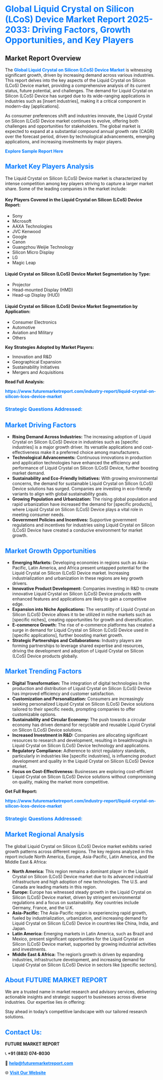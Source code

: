 <h1 style="color: #007BFF;">Global Liquid Crystal on Silicon (LCoS) Device Market Report 2025-2033: Driving Factors, Growth Opportunities, and Key Players</h1>

<section id="overview">
<h2>Market Report Overview</h2>
<p>The <a href="https://www.futuremarketreport.com/industry-report/liquid-crystal-on-silicon-lcos-device-market" style="color: #007BFF; text-decoration: none;"><strong>Global Liquid Crystal on Silicon (LCoS) Device Market</strong></a> is witnessing significant growth, driven by increasing demand across various industries. This report delves into the key aspects of the Liquid Crystal on Silicon (LCoS) Device market, providing a comprehensive analysis of its current status, future potential, and challenges. The demand for Liquid Crystal on Silicon (LCoS) Device has surged due to its wide-ranging applications in industries such as [insert industries], making it a critical component in modern-day [applications].</p>
<p>As consumer preferences shift and industries innovate, the Liquid Crystal on Silicon (LCoS) Device market continues to evolve, offering both challenges and opportunities for stakeholders. The global market is expected to expand at a substantial compound annual growth rate (CAGR) over the forecast period, driven by technological advancements, emerging applications, and increasing investments by major players.</p>
</section>

<section id="overview">
<p><a href="https://www.futuremarketreport.com/request-sample/reportId=116029" style="color: #007BFF; text-decoration: none;"><strong>Explore Sample Report Here</strong></a></p>
</section>

<section id="key-players">
<h2 style="color: #007BFF;">Market Key Players Analysis</h2>
<p>The Liquid Crystal on Silicon (LCoS) Device market is characterized by intense competition among key players striving to capture a larger market share. Some of the leading companies in the market include:</p>
<h4>Key Players Covered in the Liquid Crystal on Silicon (LCoS) Device Report:</h4>
<ul><li>Sony</li><li>Microsoft</li><li>AAXA Technologies</li><li>JVC Kenwood</li><li>Google</li><li>Canon</li><li>Guangzhou Weijie Technology</li><li>Silicon Micro Display</li><li>LG</li><li>Magic Leap</li></ul>
<h4>Liquid Crystal on Silicon (LCoS) Device Market Segmentation by Type:</h4>
<ul><li>Projector</li><li>Head-mounted Display (HMD)</li><li>Head-up Display (HUD)</li></ul>

<h4>Liquid Crystal on Silicon (LCoS) Device Market Segmentation by Application:</h4>
<ul><li>Consumer Electronics</li><li>Automotive</li><li>Aviation and Military</li><li>Others</li></ul>
<p><strong>Key Strategies Adopted by Market Players:</strong></p>
<ul>
<li>Innovation and R&D</li>
<li>Geographical Expansion</li>
<li>Sustainability Initiatives</li>
<li>Mergers and Acquisitions</li>
</ul>
</section>

<section>
<p><strong>Read Full Analysis: </strong></p><a href="https://www.futuremarketreport.com/industry-report/liquid-crystal-on-silicon-lcos-device-market" style="color: #007BFF; text-decoration: none;"><strong>https://www.futuremarketreport.com/industry-report/liquid-crystal-on-silicon-lcos-device-market</strong></a>
<h3 style="color: #007BFF;">Strategic Questions Addressed:</h3>
</section>

<section id="driving-factors">
<h2 style="color: #007BFF;">Market Driving Factors</h2>
<ul>
<li><strong>Rising Demand Across Industries:</strong> The increasing adoption of Liquid Crystal on Silicon (LCoS) Device in industries such as [specific industries] is a major growth driver. Its versatile applications and cost-effectiveness make it a preferred choice among manufacturers.</li>
<li><strong>Technological Advancements:</strong> Continuous innovations in production and application technologies have enhanced the efficiency and performance of Liquid Crystal on Silicon (LCoS) Device, further boosting market demand.</li>
<li><strong>Sustainability and Eco-Friendly Initiatives:</strong> With growing environmental concerns, the demand for sustainable Liquid Crystal on Silicon (LCoS) Device solutions has surged. Companies are investing in eco-friendly variants to align with global sustainability goals.</li>
<li><strong>Growing Population and Urbanization:</strong> The rising global population and rapid urbanization have increased the demand for [specific products], where Liquid Crystal on Silicon (LCoS) Device plays a vital role in meeting consumer needs.</li>
<li><strong>Government Policies and Incentives:</strong> Supportive government regulations and incentives for industries using Liquid Crystal on Silicon (LCoS) Device have created a conducive environment for market growth.</li>
</ul>
</section>

<section id="growth-opportunities">
<h2 style="color: #007BFF;">Market Growth Opportunities</h2>
<ul>
<li><strong>Emerging Markets:</strong> Developing economies in regions such as Asia-Pacific, Latin America, and Africa present untapped potential for the Liquid Crystal on Silicon (LCoS) Device market. Increasing industrialization and urbanization in these regions are key growth drivers.</li>
<li><strong>Innovative Product Development:</strong> Companies investing in R&D to create innovative Liquid Crystal on Silicon (LCoS) Device products with enhanced features and applications are likely to gain a competitive edge.</li>
<li><strong>Expansion into Niche Applications:</strong> The versatility of Liquid Crystal on Silicon (LCoS) Device allows it to be utilized in niche markets such as [specific niches], creating opportunities for growth and diversification.</li>
<li><strong>E-commerce Growth:</strong> The rise of e-commerce platforms has created a surge in demand for Liquid Crystal on Silicon (LCoS) Device used in [specific applications], further boosting market growth.</li>
<li><strong>Strategic Partnerships and Collaborations:</strong> Industry players are forming partnerships to leverage shared expertise and resources, driving the development and adoption of Liquid Crystal on Silicon (LCoS) Device products globally.</li>
</ul>
</section>

<section id="trending-factors">
<h2 style="color: #007BFF;">Market Trending Factors</h2>
<ul>
<li><strong>Digital Transformation:</strong> The integration of digital technologies in the production and distribution of Liquid Crystal on Silicon (LCoS) Device has improved efficiency and customer satisfaction.</li>
<li><strong>Customization and Personalization:</strong> Consumers are increasingly seeking personalized Liquid Crystal on Silicon (LCoS) Device solutions tailored to their specific needs, prompting companies to offer customizable options.</li>
<li><strong>Sustainability and Circular Economy:</strong> The push towards a circular economy has driven demand for recyclable and reusable Liquid Crystal on Silicon (LCoS) Device solutions.</li>
<li><strong>Increased Investment in R&D:</strong> Companies are allocating significant resources to research and development, resulting in breakthroughs in Liquid Crystal on Silicon (LCoS) Device technology and applications.</li>
<li><strong>Regulatory Compliance:</strong> Adherence to strict regulatory standards, particularly in industries like [specific industries], is influencing product development and quality in the Liquid Crystal on Silicon (LCoS) Device market.</li>
<li><strong>Focus on Cost-Effectiveness:</strong> Businesses are exploring cost-efficient Liquid Crystal on Silicon (LCoS) Device solutions without compromising on quality, making the market more competitive.</li>
</ul>
</section>

<section>
<p><strong>Get Full Report: </strong></p><a href="https://www.futuremarketreport.com/industry-report/liquid-crystal-on-silicon-lcos-device-market" style="color: #007BFF; text-decoration: none;"><strong>https://www.futuremarketreport.com/industry-report/liquid-crystal-on-silicon-lcos-device-market</strong></a>
<h3 style="color: #007BFF;">Strategic Questions Addressed:</h3>
</section>


<section id="regional-analysis">
<h2 style="color: #007BFF;">Market Regional Analysis</h2>
<p>The global Liquid Crystal on Silicon (LCoS) Device market exhibits varied growth patterns across different regions. The key regions analyzed in this report include North America, Europe, Asia-Pacific, Latin America, and the Middle East & Africa:</p>
<ul>
<li><strong>North America:</strong> This region remains a dominant player in the Liquid Crystal on Silicon (LCoS) Device market due to its advanced industrial infrastructure and high adoption of new technologies. The U.S. and Canada are leading markets in this region.</li>
<li><strong>Europe:</strong> Europe has witnessed steady growth in the Liquid Crystal on Silicon (LCoS) Device market, driven by stringent environmental regulations and a focus on sustainability. Key countries include Germany, France, and the U.K.</li>
<li><strong>Asia-Pacific:</strong> The Asia-Pacific region is experiencing rapid growth, fueled by industrialization, urbanization, and increasing demand for Liquid Crystal on Silicon (LCoS) Device in countries like China, India, and Japan.</li>
<li><strong>Latin America:</strong> Emerging markets in Latin America, such as Brazil and Mexico, present significant opportunities for the Liquid Crystal on Silicon (LCoS) Device market, supported by growing industrial activities and investments.</li>
<li><strong>Middle East & Africa:</strong> The region’s growth is driven by expanding industries, infrastructure development, and increasing demand for Liquid Crystal on Silicon (LCoS) Device in sectors like [specific sectors].</li>
</ul>
</section>

<footer>
<h2 style="color: #007BFF;">About FUTURE MARKET REPORT</h2>
<p>We are a trusted name in market research and advisory services, delivering actionable insights and strategic support to businesses across diverse industries. Our expertise lies in offering:</p>

<p>Stay ahead in today’s competitive landscape with our tailored research solutions.</p>

<h2 style="color: #007BFF;">Contact Us:</h2>
<p><strong>FUTURE MARKET REPORT</strong></p>
<p>📞 <strong>+91 (883) 074-8030</strong></p>
<p>📧 <strong><a href="mailto:help@futuremarketreport.com" style="color: #007BFF;">help@futuremarketreport.com</a></strong></p>
<p>🌐 <strong><a href="https://www.futuremarketreport.com/" style="color: #007BFF;">Visit Our Website</a></strong></p>
</footer>